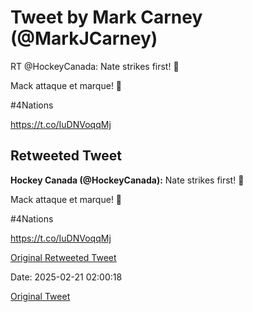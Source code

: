 # Tweet by Mark Carney (@MarkJCarney)

RT @HockeyCanada: Nate strikes first! 🚨

Mack attaque et marque! 🚨

#4Nations

https://t.co/IuDNVoqqMj

## Retweeted Tweet

**Hockey Canada (@HockeyCanada):** Nate strikes first! 🚨

Mack attaque et marque! 🚨

#4Nations

https://t.co/IuDNVoqqMj

[Original Retweeted Tweet](https://x.com/HockeyCanada/status/1892750466213138517)

Date: 2025-02-21 02:00:18

[Original Tweet](https://x.com/MarkJCarney/status/1892756201374380391)
